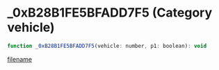 # _0xB28B1FE5BFADD7F5 (Category vehicle)

```js
function _0xB28B1FE5BFADD7F5(vehicle: number, p1: boolean): void
```

[filename](_0xB28B1FE5BFADD7F5_m.md ':include')